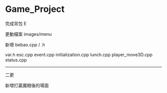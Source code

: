 # Game_Project
完成背包 E

更動檔案
images/menu

新增 bebao.cpp / .h

var.h
esc.cpp
event.cpp
initialization.cpp
lunch.cpp
player_move3D.cpp
status.cpp

-------------

二更

新增打贏魔眼後的場面
